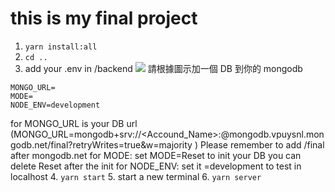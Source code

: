 # this is my final project

1. `yarn install:all`
2. `cd ..`
3. add your .env in /backend
   ![](https://i.imgur.com/wlyHD9U.png)
   請根據圖示加一個 DB 到你的 mongodb

```
MONGO_URL=
MODE=
NODE_ENV=development
```

for MONGO_URL is your DB url (MONGO_URL=mongodb+srv://<Accound_Name>:<Password>@mongodb.vpuysnl.mongodb.net/final?retryWrites=true&w=majority
)
Please remember to add /final after mongodb.net
for MODE: set MODE=Reset to init your DB
you can delete Reset after the init
for NODE_ENV: set it =development to test in localhost 4. `yarn start` 5. start a new terminal 6. `yarn server`
